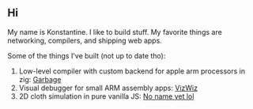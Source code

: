 ## Hi

My name is Konstantine. I like to build stuff. My favorite things are networking, compilers, and shipping web apps.

Some of the things I've built (not up to date tho):
1. Low-level compiler with custom backend for apple arm processors in zig: [Garbage](https://github.com/0xfaa/Garbage)
2. Visual debugger for small ARM assembly apps: [VizWiz](https://vizwiz.netlify.app/)
3. 2D cloth simulation in pure vanilla JS: [No name yet lol](https://lambent-pixie-ced146.netlify.app/)

